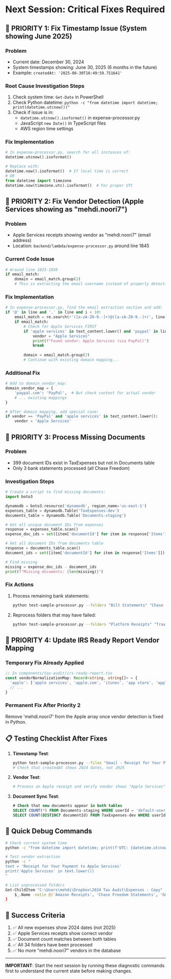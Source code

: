 # Next Session: Critical Fixes Required

## 🚨 PRIORITY 1: Fix Timestamp Issue (System showing June 2025)

### Problem
- Current date: December 30, 2024
- System timestamps showing: June 30, 2025 (6 months in the future)
- Example: `createdAt: '2025-06-30T16:49:59.751641'`

### Root Cause Investigation Steps
1. Check system time: `Get-Date` in PowerShell
2. Check Python datetime: `python -c "from datetime import datetime; print(datetime.utcnow())"`
3. Check if issue is in:
   - `datetime.utcnow().isoformat()` in expense-processor.py
   - JavaScript `new Date()` in TypeScript files
   - AWS region time settings

### Fix Implementation
```python
# In expense-processor.py, search for all instances of:
datetime.utcnow().isoformat()

# Replace with:
datetime.now().isoformat()  # If local time is correct
# OR
from datetime import timezone
datetime.now(timezone.utc).isoformat()  # For proper UTC
```

## 🚨 PRIORITY 2: Fix Vendor Detection (Apple Services showing as "mehdi.noori7")

### Problem
- Apple Services receipts showing vendor as "mehdi.noori7" (email address)
- Location: `backend/lambda/expense-processor.py` around line 1845

### Current Code Issue
```python
# Around line 1835-1850
if email_match:
    domain = email_match.group(2)
    # This is extracting the email username instead of properly detecting Apple
```

### Fix Implementation
```python
# In expense-processor.py, find the email extraction section and add:
if '@' in line and '.' in line and i < 10:
    email_match = re.search(r'([a-zA-Z0-9.-]+)@([a-zA-Z0-9.-]+)', line)
    if email_match:
        # Check for Apple Services FIRST
        if 'apple services' in text_content.lower() and 'paypal' in line.lower():
            vendor = "Apple Services"
            print(f"Found vendor: Apple Services (via PayPal)")
            break
        
        domain = email_match.group(2)
        # Continue with existing domain mapping...
```

### Additional Fix
```python
# Add to domain_vendor_map:
domain_vendor_map = {
    'paypal.com': 'PayPal',  # But check context for actual vendor
    # ... existing mappings
}

# After domain mapping, add special case:
if vendor == 'PayPal' and 'apple services' in text_content.lower():
    vendor = 'Apple Services'
```

## 🚨 PRIORITY 3: Process Missing Documents

### Problem
- 399 document IDs exist in TaxExpenses but not in Documents table
- Only 3 bank statements processed (all Chase Freedom)

### Investigation Steps
```python
# Create a script to find missing documents:
import boto3

dynamodb = boto3.resource('dynamodb', region_name='us-east-1')
expenses_table = dynamodb.Table('TaxExpenses-dev')
documents_table = dynamodb.Table('Documents-staging')

# Get all unique document IDs from expenses
response = expenses_table.scan()
expense_doc_ids = set([item['documentId'] for item in response['Items']])

# Get all document IDs from documents table
response = documents_table.scan()
document_ids = set([item['documentId'] for item in response['Items']])

# Find missing
missing = expense_doc_ids - document_ids
print(f"Missing documents: {len(missing)}")
```

### Fix Actions
1. Process remaining bank statements:
   ```bash
   python test-sample-processor.py --folders "Bilt Statements" "Chase Sapphire Statements"
   ```

2. Reprocess folders that may have failed:
   ```bash
   python test-sample-processor.py --folders "Platform Receipts" "Travel Receipts"
   ```

## 🚨 PRIORITY 4: Update IRS Ready Report Vendor Mapping

### Temporary Fix Already Applied
```typescript
// In components/tax-audit/irs-ready-report.tsx
const vendorNormalizationMap: Record<string, string[]> = {
  'apple': ['apple services', 'apple.com', 'itunes', 'app store', 'apple inc', 'mehdi.noori7'], // TEMPORARY FIX
  // ...
}
```

### Permanent Fix After Priority 2
Remove 'mehdi.noori7' from the Apple array once vendor detection is fixed in Python.

## 📋 Testing Checklist After Fixes

1. **Timestamp Test**:
   ```bash
   python test-sample-processor.py --files "Gmail - Receipt for Your Payment to Apple Services.pdf"
   # Check that createdAt shows 2024 dates, not 2025
   ```

2. **Vendor Test**:
   ```bash
   # Process an Apple receipt and verify vendor shows "Apple Services" not "mehdi.noori7"
   ```

3. **Document Sync Test**:
   ```sql
   # Check that new documents appear in both tables
   SELECT COUNT(*) FROM Documents-staging WHERE userId = 'default-user';
   SELECT COUNT(DISTINCT documentId) FROM TaxExpenses-dev WHERE userId = 'default-user';
   ```

## 🔧 Quick Debug Commands

```bash
# Check current system time
python -c "from datetime import datetime; print(f'UTC: {datetime.utcnow()}\nLocal: {datetime.now()}')"

# Test vendor extraction
python -c "
text = 'Receipt for Your Payment to Apple Services'
print('Apple Services' in text.lower())
"

# List unprocessed folders
Get-ChildItem "C:\Users\mehdi\Dropbox\2024 Tax Audit\Expenses - Copy" -Directory | Where-Object { 
    $_.Name -notin @('Amazon Receipts', 'Chase Freedom Statements', 'Gmail Receipts')
}
```

## 🎯 Success Criteria

1. ✅ All new expenses show 2024 dates (not 2025)
2. ✅ Apple Services receipts show correct vendor
3. ✅ Document count matches between both tables
4. ✅ All 34 folders have been processed
5. ✅ No more "mehdi.noori7" vendors in the database

---
**IMPORTANT**: Start the next session by running these diagnostic commands first to understand the current state before making changes. 